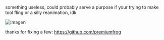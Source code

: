 something useless, could probably serve a purpose if your trying to make tool fling or a silly reanimation, idk

![imagen](https://github.com/user-attachments/assets/8efa5d3b-44a6-444a-a3c9-5a748ae0c74a)



thanks for fixing a few: https://github.com/premiumfrog
